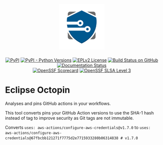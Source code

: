 <h1 align="center">

<a href="https://octopin.readthedocs.org">
  <img style="width: 150px;" src="https://raw.githubusercontent.com/eclipse-csi/.github/refs/heads/main/artwork/eclipse-csi/logo-emblem/500x500%20Transparent.png">
</a>

</h1>

<p align="center">
  <a href="https://pypi.org/project/octopin"><img alt="PyPI" src="https://img.shields.io/pypi/v/octopin.svg?color=blue&maxAge=600" /></a>
  <a href="https://pypi.org/project/octopin"><img alt="PyPI - Python Versions" src="https://img.shields.io/pypi/pyversions/octopin.svg?maxAge=600" /></a>
  <a href="https://github.com/eclipse-csi/octopin/blob/main/LICENSE"><img alt="EPLv2 License" src="https://img.shields.io/github/license/eclipse-csi/octopin" /></a>
  <a href="https://github.com/eclipse-csi/octopin/actions/workflows/build.yml?query=branch%3Amain"><img alt="Build Status on GitHub" src="https://github.com/eclipse-csi/octopin/actions/workflows/build.yml/badge.svg?branch:main&workflow:Build" /></a>
  <a href="https://octopin.readthedocs.io"><img alt="Documentation Status" src="https://readthedocs.org/projects/octopin/badge/?version=latest" /></a><br>
  <a href="https://scorecard.dev/viewer/?uri=github.com/eclipse-csi/octopin"><img alt="OpenSSF Scorecard" src="https://api.securityscorecards.dev/projects/github.com/eclipse-csi/octopin/badge" /></a>
  <a href="https://slsa.dev"><img alt="OpenSSF SLSA Level 3" src="https://slsa.dev/images/gh-badge-level3.svg" /></a>
</p>

# Eclipse Octopin

Analyses and pins GitHub actions in your workflows.

This tool converts pins your GitHub Action versions to use the SHA-1 hash
instead of tag to improve security as Git tags are not immutable.

Converts `uses: aws-actions/configure-aws-credentials@v1.7.0` to
`uses: aws-actions/configure-aws-credentials@67fbcbb121271f7775d2e7715933280b06314838 # v1.7.0`
